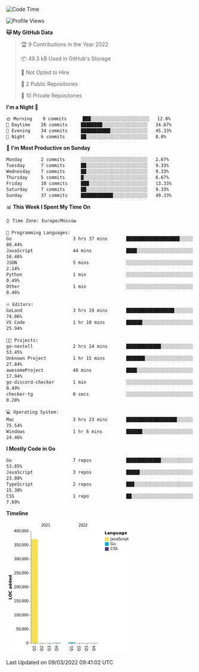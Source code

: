 <!--START_SECTION:waka-->
![Code Time](http://img.shields.io/badge/Code%20Time-203%20hrs%208%20mins-blue)

![Profile Views](http://img.shields.io/badge/Profile%20Views-1-blue)

**🐱 My GitHub Data** 

> 🏆 9 Contributions in the Year 2022
 > 
> 📦 49.3 kB Used in GitHub's Storage 
 > 
> 🚫 Not Opted to Hire
 > 
> 📜 2 Public Repositories 
 > 
> 🔑 10 Private Repositories  
 > 
**I'm a Night 🦉** 

```text
🌞 Morning    9 commits      ███░░░░░░░░░░░░░░░░░░░░░░   12.0% 
🌆 Daytime    26 commits     ████████░░░░░░░░░░░░░░░░░   34.67% 
🌃 Evening    34 commits     ███████████░░░░░░░░░░░░░░   45.33% 
🌙 Night      6 commits      ██░░░░░░░░░░░░░░░░░░░░░░░   8.0%

```
📅 **I'm Most Productive on Sunday** 

```text
Monday       2 commits      ░░░░░░░░░░░░░░░░░░░░░░░░░   2.67% 
Tuesday      7 commits      ██░░░░░░░░░░░░░░░░░░░░░░░   9.33% 
Wednesday    7 commits      ██░░░░░░░░░░░░░░░░░░░░░░░   9.33% 
Thursday     5 commits      █░░░░░░░░░░░░░░░░░░░░░░░░   6.67% 
Friday       10 commits     ███░░░░░░░░░░░░░░░░░░░░░░   13.33% 
Saturday     7 commits      ██░░░░░░░░░░░░░░░░░░░░░░░   9.33% 
Sunday       37 commits     ████████████░░░░░░░░░░░░░   49.33%

```


📊 **This Week I Spent My Time On** 

```text
⌚︎ Time Zone: Europe/Moscow

💬 Programming Languages: 
Go                       3 hrs 37 mins       ████████████████████░░░░░   80.44% 
JavaScript               44 mins             ████░░░░░░░░░░░░░░░░░░░░░   16.46% 
JSON                     5 mins              ░░░░░░░░░░░░░░░░░░░░░░░░░   2.14% 
Python                   1 min               ░░░░░░░░░░░░░░░░░░░░░░░░░   0.49% 
Other                    1 min               ░░░░░░░░░░░░░░░░░░░░░░░░░   0.46%

🔥 Editors: 
GoLand                   3 hrs 19 mins       ██████████████████░░░░░░░   74.06% 
VS Code                  1 hr 10 mins        ██████░░░░░░░░░░░░░░░░░░░   25.94%

🐱‍💻 Projects: 
go-nestell               2 hrs 24 mins       █████████████░░░░░░░░░░░░   53.45% 
Unknown Project          1 hr 15 mins        ███████░░░░░░░░░░░░░░░░░░   27.84% 
awesomeProject           48 mins             ████░░░░░░░░░░░░░░░░░░░░░   17.94% 
go-discord-checker       1 min               ░░░░░░░░░░░░░░░░░░░░░░░░░   0.49% 
checker-tg               0 secs              ░░░░░░░░░░░░░░░░░░░░░░░░░   0.28%

💻 Operating System: 
Mac                      3 hrs 23 mins       ███████████████████░░░░░░   75.54% 
Windows                  1 hr 6 mins         ██████░░░░░░░░░░░░░░░░░░░   24.46%

```

**I Mostly Code in Go** 

```text
Go                       7 repos             █████████████░░░░░░░░░░░░   53.85% 
JavaScript               3 repos             █████░░░░░░░░░░░░░░░░░░░░   23.08% 
TypeScript               2 repos             ███░░░░░░░░░░░░░░░░░░░░░░   15.38% 
CSS                      1 repo              ██░░░░░░░░░░░░░░░░░░░░░░░   7.69%

```


**Timeline**

![Chart not found](https://raw.githubusercontent.com/jeezft/jeezft/main/charts/bar_graph.png) 


 Last Updated on 09/03/2022 09:41:02 UTC
<!--END_SECTION:waka-->

